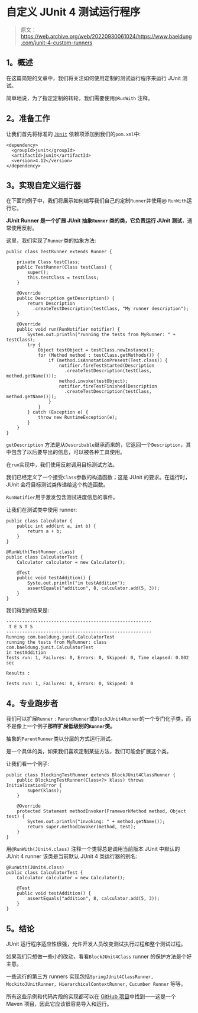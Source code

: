 # 自定义 JUnit 4 测试运行程序

> 原文：<https://web.archive.org/web/20220930061024/https://www.baeldung.com/junit-4-custom-runners>

## **1。概述**

在这篇简短的文章中，我们将关注如何使用定制的测试运行程序来运行 JUnit 测试。

简单地说，为了指定定制的转轮，我们需要使用`@RunWith` 注释。

## **2。准备工作**

让我们首先将标准的 [`JUnit`](https://web.archive.org/web/20221128040443/https://search.maven.org/classic/#search%7Cga%7C1%7Cg%3A%22junit%22) 依赖项添加到我们的`pom.xml`中:

```
<dependency>
  <groupId>junit</groupId>
  <artifactId>junit</artifactId>
  <version>4.12</version>  
</dependency>
```

## **3。实现自定义运行器**

在下面的例子中，我们将展示如何编写我们自己的定制`Runner`并使用@ `RunWith`运行它。

**JUnit Runner 是一个扩展 JUnit 抽象`Runner` 类的类，它负责运行 JUnit 测试**，通常使用反射。

这里，我们实现了`Runner`类的抽象方法:

```
public class TestRunner extends Runner {

    private Class testClass;
    public TestRunner(Class testClass) {
        super();
        this.testClass = testClass;
    }

    @Override
    public Description getDescription() {
        return Description
          .createTestDescription(testClass, "My runner description");
    }

    @Override
    public void run(RunNotifier notifier) {
        System.out.println("running the tests from MyRunner: " + testClass);
        try {
            Object testObject = testClass.newInstance();
            for (Method method : testClass.getMethods()) {
                if (method.isAnnotationPresent(Test.class)) {
                    notifier.fireTestStarted(Description
                      .createTestDescription(testClass, method.getName()));
                    method.invoke(testObject);
                    notifier.fireTestFinished(Description
                      .createTestDescription(testClass, method.getName()));
                }
            }
        } catch (Exception e) {
            throw new RuntimeException(e);
        }
    }
}
```

`getDescription` 方法是从`Describable`继承而来的，它返回一个`Description`，其中包含了以后要导出的信息，可以被各种工具使用。

在`run`实现中，我们使用反射调用目标测试方法。

我们已经定义了一个接受`Class`参数的构造函数；这是 JUnit 的要求。在运行时，JUnit 会将目标测试类传递给这个构造函数。

`RunNotifier`用于激发包含测试进度信息的事件。

让我们在测试类中使用 runner:

```
public class Calculator {
    public int add(int a, int b) {
        return a + b;
    }
}

@RunWith(TestRunner.class)
public class CalculatorTest {
    Calculator calculator = new Calculator();

    @Test
    public void testAddition() {
        Syste.out.println("in testAddition");
        assertEquals("addition", 8, calculator.add(5, 3));
    }
}
```

我们得到的结果是:

```
-------------------------------------------------------
 T E S T S
-------------------------------------------------------
Running com.baeldung.junit.CalculatorTest
running the tests from MyRunner: class com.baeldung.junit.CalculatorTest
in testAddition
Tests run: 1, Failures: 0, Errors: 0, Skipped: 0, Time elapsed: 0.002 sec

Results :

Tests run: 1, Failures: 0, Errors: 0, Skipped: 0
```

## **4。专业跑步者**

我们可以扩展`Runner` : `ParentRunner`或`BlockJUnit4Runner`的一个专门化子类，而不是像上一个例子**那样扩展低级别的`Runner`类。**

抽象的`ParentRunner`类以分层的方式运行测试。

是一个具体的类，如果我们喜欢定制某些方法，我们可能会扩展这个类。

让我们看一个例子:

```
public class BlockingTestRunner extends BlockJUnit4ClassRunner {
    public BlockingTestRunner(Class<?> klass) throws InitializationError {
        super(klass);
    }

    @Override
    protected Statement methodInvoker(FrameworkMethod method, Object test) {
        System.out.println("invoking: " + method.getName());
        return super.methodInvoker(method, test);
    }
}
```

用`@RunWith(JUnit4.class)` 注释一个类将总是调用当前版本 JUnit 中默认的 JUnit 4 runner 该类是当前默认 JUnit 4 类运行器的别名:

```
@RunWith(JUnit4.class)
public class CalculatorTest {
    Calculator calculator = new Calculator();

    @Test
    public void testAddition() {
        assertEquals("addition", 8, calculator.add(5, 3));
    }
}
```

## **5。结论**

JUnit 运行程序适应性很强，允许开发人员改变测试执行过程和整个测试过程。

如果我们只想做一些小的改动，看看`BlockJUnit4Class` runner 的保护方法是个好主意。

一些流行的第三方 runners 实现包括`SpringJUnit4ClassRunner, MockitoJUnitRunner, HierarchicalContextRunner,` `Cucumber Runner` 等等。

所有这些示例和代码片段的实现都可以在 [GitHub 项目](https://web.archive.org/web/20221128040443/https://github.com/eugenp/tutorials/tree/master/testing-modules/junit-4)中找到——这是一个 Maven 项目，因此它应该很容易导入和运行。